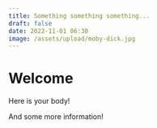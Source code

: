 ```yaml
---
title: Something something something...
draft: false
date: 2022-11-01 06:30
image: /assets/upload/moby-dick.jpg
---
```

# Welcome

Here is your body!

And some more information!
